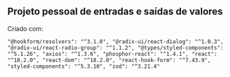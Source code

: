 ## Projeto pessoal de entradas e saídas de valores

Criado com:

`
  "@hookform/resolvers": "^3.1.0",
  "@radix-ui/react-dialog": "^1.0.3",
  "@radix-ui/react-radio-group": "^1.1.2",
  "@types/styled-components": "^5.1.26",
  "axios": "^1.3.6",
  "phosphor-react": "^1.4.1",
  "react": "^18.2.0",
  "react-dom": "^18.2.0",
  "react-hook-form": "^7.43.9",
  "styled-components": "^5.3.10",
  "zod": "^3.21.4"
`
